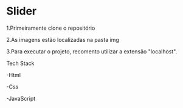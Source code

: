 # Slider

1.Primeiramente clone o repositório

2.As imagens estão localizadas na pasta img

3.Para executar o projeto, recomento utilizar a extensão "localhost".

Tech Stack

-Html

-Css

-JavaScript
